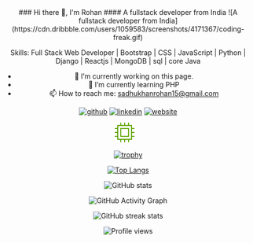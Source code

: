 <center>
### Hi there 👋, I'm Rohan
#### A fullstack developer from India
![A fullstack developer from India](https://cdn.dribbble.com/users/1059583/screenshots/4171367/coding-freak.gif)


Skills: Full Stack Web Developer | Bootstrap | CSS | JavaScript | Python | Django | Reactjs | MongoDB | sql | core Java

- 🔭 I’m currently working on this page. 
- 🌱 I’m currently learning PHP 
- 📫 How to reach me: sadhukhanrohan15@gmail.com 


[<img src='https://cdn.jsdelivr.net/npm/simple-icons@3.0.1/icons/github.svg' alt='github' height='40'>](https://github.com/rohansadhukhan65)  [<img src='https://cdn.jsdelivr.net/npm/simple-icons@3.0.1/icons/linkedin.svg' alt='linkedin' height='40'>](https://www.linkedin.com/in/rohan-sadhukhan/)  [<img src='https://cdn.jsdelivr.net/npm/simple-icons@3.0.1/icons/icloud.svg' alt='website' height='40'>](http://rohan.pythonanywhere.com/)  

<a href='https://docs.github.com/en/developers'><img src='https://raw.githubusercontent.com/acervenky/animated-github-badges/master/assets/devbadge.gif' width='40' height='40'></a> 

[![trophy](https://github-profile-trophy.vercel.app/?username=rohansadhukhan65)](https://github.com/ryo-ma/github-profile-trophy)

[![Top Langs](https://github-readme-stats.vercel.app/api/top-langs/?username=rohansadhukhan65)](https://github.com/anuraghazra/github-readme-stats)

![GitHub stats](https://github-readme-stats.vercel.app/api?username=rohansadhukhan65&show_icons=true&count_private=true)  

![GitHub Activity Graph](https://activity-graph.herokuapp.com/graph?username=rohansadhukhan65)  

![GitHub streak stats](https://github-readme-streak-stats.herokuapp.com/?user=rohansadhukhan65)  

![Profile views](https://gpvc.arturio.dev/rohansadhukhan65)  


</center>
